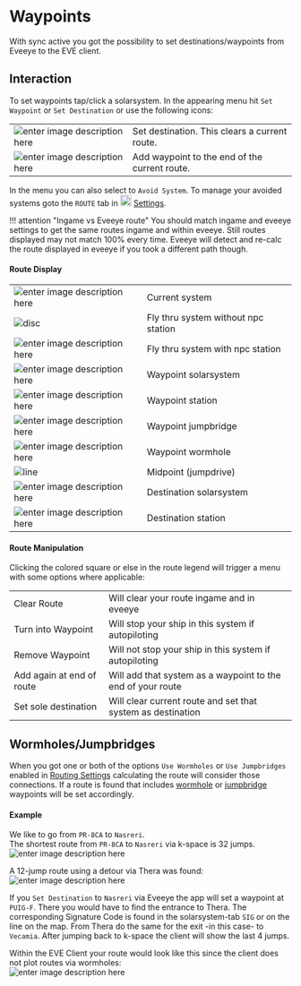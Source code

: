 # Waypoints
With sync active you got the possibility to set destinations/waypoints from Eveeye to the EVE client. 

## Interaction
To set waypoints tap/click a solarsystem. In the appearing menu hit `Set Waypoint` or `Set Destination` or use the following icons:

|  |  |
|--|--|
| ![enter image description here](https://raw.githubusercontent.com/Risingson/eedocs/master/docs/images/setDestination.png) | Set destination. This clears a current route. |
| ![enter image description here](https://raw.githubusercontent.com/Risingson/eedocs/master/docs/images/setWaypoint.png) | Add waypoint to the end of the current route.|

In the menu you can also select to `Avoid System`. To manage your avoided systems goto the `ROUTE` tab in <img src="https://raw.githubusercontent.com/Risingson/eedocs/master/docs/images/Settings-100_off.png" width="20" height="20" > [Settings](https://eveeye.readthedocs.io/en/latest/ui/settings/#Route).

!!! attention "Ingame vs Eveeye route"
    You should match ingame and eveeye settings to get the same routes ingame and within eveeye. Still routes displayed may not match 100% every time. Eveeye will detect and re-calc the route displayed in eveeye if you took a different path though.
    
#### Route Display
|  |  |
|--|--|
| ![enter image description here](https://raw.githubusercontent.com/Risingson/eedocs/master/docs/images/route/rou_start.png) | Current system|
|![disc](https://raw.githubusercontent.com/Risingson/eedocs/master/docs/images/route/rou_dot.png)|Fly thru system without npc station|
|![enter image description here](https://raw.githubusercontent.com/Risingson/eedocs/master/docs/images/route/rou_thru.png)|Fly thru system with npc station|
|![enter image description here](https://raw.githubusercontent.com/Risingson/eedocs/master/docs/images/route/rou_wp.png)|Waypoint solarsystem|
|![enter image description here](https://raw.githubusercontent.com/Risingson/eedocs/master/docs/images/route/rou_sta.png)|Waypoint station|
|![enter image description here](https://raw.githubusercontent.com/Risingson/eedocs/master/docs/images/route/rou_jb.png)|Waypoint jumpbridge|
|![enter image description here](https://raw.githubusercontent.com/Risingson/eedocs/master/docs/images/route/rou_wh.png)|Waypoint wormhole|
|![line](https://raw.githubusercontent.com/Risingson/eedocs/master/docs/images/route/rou_jmp.png)|Midpoint (jumpdrive)|
|![enter image description here](https://raw.githubusercontent.com/Risingson/eedocs/master/docs/images/route/rou_end.png)|Destination solarsystem|
|![enter image description here](https://raw.githubusercontent.com/Risingson/eedocs/master/docs/images/route/rou_end_sta.png)|Destination station|


#### Route Manipulation
Clicking the colored square or else in the route legend will trigger a menu with some options where applicable:

 
|  |  |
|--|--|
| Clear Route | Will clear your route ingame and in eveeye |
| Turn into Waypoint | Will stop your ship in this system if autopiloting |
| Remove Waypoint | Will not stop your ship in this system if autopiloting |
| Add again at end of route | Will add that system as a waypoint to the end of your route |
| Set sole destination | Will clear current route and set that system as destination |

## Wormholes/Jumpbridges
When you got one or both of the options `Use Wormholes` or `Use Jumpbridges` enabled in [Routing Settings](https://eveeye.readthedocs.io/en/latest/ui/settings/#Route) calculating the route will consider those connections. If a route is found that includes [wormhole](https://eveeye.readthedocs.io/en/latest/map/chain-mapping/) or [jumpbridge](https://eveeye.readthedocs.io/en/latest/sharing/jumpbridges/) waypoints will be set accordingly.

#### Example
We like to go from `PR-8CA` to `Nasreri`.<br>
The shortest route from `PR-8CA` to `Nasreri` via k-space is 32 jumps.<br> ![enter image description here](https://raw.githubusercontent.com/Risingson/eedocs/master/docs/images/route/Wormhole_routing_00.png)

A 12-jump route using a detour via Thera was found:<br>![enter image description here](https://raw.githubusercontent.com/Risingson/eedocs/master/docs/images/route/Wormhole_routing_0.png)

If you `Set Destination` to `Nasreri` via Eveeye the app will set a waypoint at `PUIG-F`. There you would have to find the entrance to Thera. The corresponding Signature Code is found in the solarsystem-tab `SIG` or on the line on the map. From Thera do the same for the exit -in this case- to `Vecamia`. After jumping back to k-space the client will show the last 4 jumps.<br>

Within the EVE Client your route would look like this since the client does not plot routes via wormholes:<br>![enter image description here](https://raw.githubusercontent.com/Risingson/eedocs/master/docs/images/route/Wormhole_routing_03.png)
<!--stackedit_data:
eyJoaXN0b3J5IjpbOTgzMTUzMjk2LDEyNjk5OTU0MTYsLTkxOD
M3MjQ4MywtMTg4MDg2NDk2NywtMTAzMzA1ODcwOSw2ODI5ODQ5
MjksNzUyNDI3MzEwLC0xNzIxNDgyNzU4LDYzODc5NjQ3NiwxMD
AyMzk2NjU1LC04OTE3MjI0NDksLTUyNDcxMzgzOCwtNDQxNzIy
NTM2LC0xODA1NTg2NDU1XX0=
-->